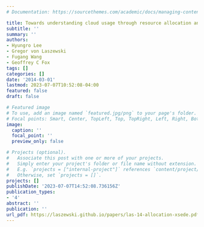 ```yaml
---
# Documentation: https://sourcethemes.com/academic/docs/managing-content/

title: Towards understanding cloud usage through resource allocation analysis on xsede
subtitle: ''
summary: ''
authors:
- Hyungro Lee
- Gregor von Laszewski
- Fugang Wang
- Geoffrey C Fox
tags: []
categories: []
date: '2014-03-01'
lastmod: 2023-07-07T10:52:08-04:00
featured: false
draft: false

# Featured image
# To use, add an image named `featured.jpg/png` to your page's folder.
# Focal points: Smart, Center, TopLeft, Top, TopRight, Left, Right, BottomLeft, Bottom, BottomRight.
image:
  caption: ''
  focal_point: ''
  preview_only: false

# Projects (optional).
#   Associate this post with one or more of your projects.
#   Simply enter your project's folder or file name without extension.
#   E.g. `projects = ["internal-project"]` references `content/project/deep-learning/index.md`.
#   Otherwise, set `projects = []`.
projects: []
publishDate: '2023-07-07T14:52:08.736156Z'
publication_types:
- '4'
abstract: ''
publication: ''
url_pdf: https://laszewski.github.io/papers/las-14-allocation-xsede.pdf
---
```

